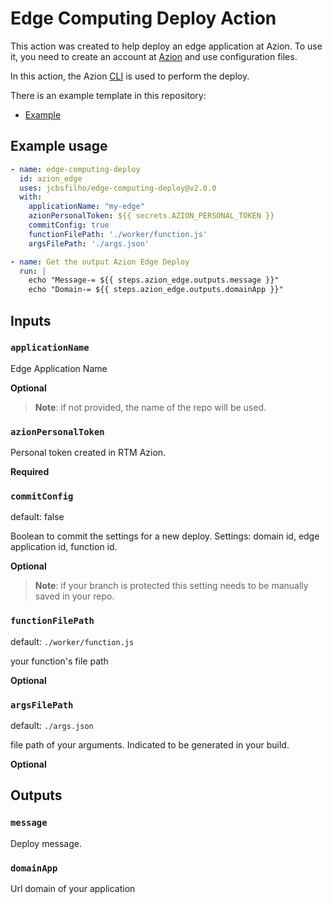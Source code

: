 # Edge Computing Deploy Action

This action was created to help deploy an edge application at Azion.
To use it, you need to create an account at [Azion](https://manager.azion.com/signup/) and use configuration files.

In this action, the Azion [CLI](https://www.azion.com/en/documentation/products/cli/overview/) is used to perform the deploy.

There is an example template in this repository:

- [Example](https://github.com/jcbsfilho/edge-upstash-redis-with-typescript)

## Example usage

```yml
- name: edge-computing-deploy
  id: azion_edge
  uses: jcbsfilho/edge-computing-deploy@v2.0.0
  with:
    applicationName: "my-edge"
    azionPersonalToken: ${{ secrets.AZION_PERSONAL_TOKEN }}
    commitConfig: true
    functionFilePath: './worker/function.js'
    argsFilePath: './args.json'

- name: Get the output Azion Edge Deploy
  run: |
    echo "Message-= ${{ steps.azion_edge.outputs.message }}"
    echo "Domain-= ${{ steps.azion_edge.outputs.domainApp }}"

```

## Inputs

### `applicationName`

Edge Application Name

**Optional**

> **Note**: if not provided, the name of the repo will be used.

### `azionPersonalToken`

Personal token created in RTM Azion.

**Required**

### `commitConfig`

default: false

Boolean to commit the settings for a new deploy.
Settings: domain id, edge application id, function id.

**Optional**

> **Note**: if your branch is protected this setting needs to be manually saved in your repo.

### `functionFilePath`

default: `./worker/function.js`

your function's file path

**Optional**

### `argsFilePath`

default: `./args.json`

file path of your arguments.
Indicated to be generated in your build.

**Optional**

## Outputs

### `message`

Deploy message.

### `domainApp`

Url domain of your application
